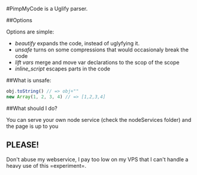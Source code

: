 #PimpMyCode is a Uglify parser.

##Options

Options are simple:

- *beautify* expands the code, instead of uglyfying it.
- *unsafe* turns on some compressions that would occasionaly break the code
- *lift vars* merge and move var declarations to the scop of the scope
- *inline_script* escapes </script> parts in the code

##What is unsafe:

```Javascript
obj.toString() // => obj+""
new Array(1, 2, 3, 4) // => [1,2,3,4]
```

##What should I do?

You can serve your own node service (check the nodeServices folder) and the page is up to you

## PLEASE!

Don't abuse my webservice, I pay too low on my VPS that I can't handle a heavy use of this =experiment=.

